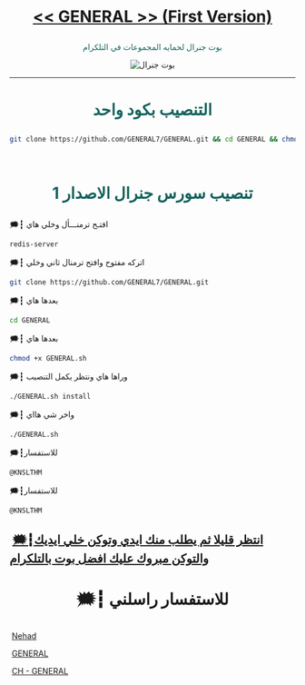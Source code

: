# <p align="center" style="color:#cb3349" > [<< GENERAL >>  (First Version)](https://telegram.me/GENERAL77_CH)

 <p align="center" style="color: #14635c;" > بوت جنرال لحمايه المجموعات في التلكرام
<p align="center"><img src="جنرال.jpg" alt="بوت جنرال" title="بوت جنرال">

***

# <p align="center" style="color: #14635c;" > التنصيب بكود واحد
```sh
git clone https://github.com/GENERAL7/GENERAL.git && cd GENERAL && chmod +x GENERAL.sh && ./GENERAL.sh install && ./GENERAL.sh
```


<br>

# <p align="center" style="color: #14635c;" >  تنصيب سورس جنرال الاصدار 1 

🗯┇  افتـح ترمنـــأل وخلي هاي
```sh
redis-server
```
🗯┇  اتركه مفتوح وافتح ترمنال ثاني وخلي
```sh
git clone https://github.com/GENERAL7/GENERAL.git
```
🗯┇  بعدها هاي
```sh
cd GENERAL
```
🗯┇  بعدها هاي 
```sh
chmod +x GENERAL.sh
```
🗯┇  وراها هاي ونتظر يكمل التنصيب 
```sh
./GENERAL.sh install
```
🗯┇  واخر شي هااي 
```sh
./GENERAL.sh
```
🗯┇للاستفسار  
```sh
@KNSLTHM
```
🗯┇للاستفسار  
```sh
@KNSLTHM
```
##  [🗯┇انتظر قليلا ثم يطلب منك ايدي وتوكن خلي ايديك والتوكن مبروك عليك افضل بوت بالتلكرام](https://telegram.me/GENERAL77_CH)
# <p align="center"> 🗯┇  للاستفسار راسلني 

  [Nehad](https://telegram.me/KNSLTHM) <br>
  
  [GENERAL](https://telegram.me/KNSLTHM) <br>
  
  [CH - GENERAL](https://telegram.me/GENERAL77_CH) 
